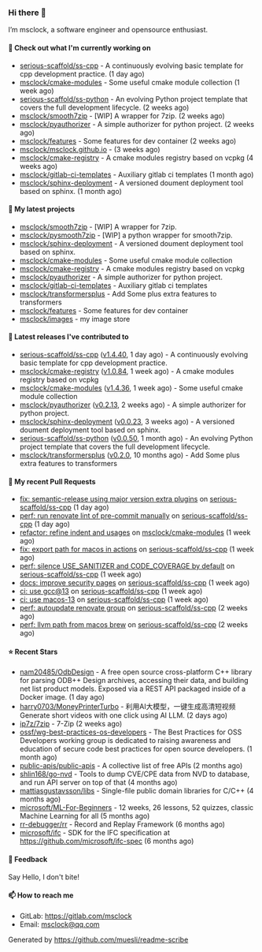 ### Hi there 👋

I’m msclock, a software engineer and opensource enthusiast.

#### 👷 Check out what I'm currently working on

- [serious-scaffold/ss-cpp](https://github.com/serious-scaffold/ss-cpp) - A continuously evolving basic template for cpp development practice. (1 day ago)
- [msclock/cmake-modules](https://github.com/msclock/cmake-modules) - Some useful cmake module collection (1 week ago)
- [serious-scaffold/ss-python](https://github.com/serious-scaffold/ss-python) - An evolving Python project template that covers the full development lifecycle. (2 weeks ago)
- [msclock/smooth7zip](https://github.com/msclock/smooth7zip) - [WIP] A wrapper for 7zip. (2 weeks ago)
- [msclock/pyauthorizer](https://github.com/msclock/pyauthorizer) - A simple authorizer for python project. (2 weeks ago)
- [msclock/features](https://github.com/msclock/features) - Some features for dev container (2 weeks ago)
- [msclock/msclock.github.io](https://github.com/msclock/msclock.github.io) -  (3 weeks ago)
- [msclock/cmake-registry](https://github.com/msclock/cmake-registry) - A cmake modules registry based on vcpkg (4 weeks ago)
- [msclock/gitlab-ci-templates](https://github.com/msclock/gitlab-ci-templates) - Auxiliary gitlab ci templates (1 month ago)
- [msclock/sphinx-deployment](https://github.com/msclock/sphinx-deployment) - A versioned doument deployment tool based on sphinx. (1 month ago)

#### 🌱 My latest projects

- [msclock/smooth7zip](https://github.com/msclock/smooth7zip) - [WIP] A wrapper for 7zip.
- [msclock/pysmooth7zip](https://github.com/msclock/pysmooth7zip) - [WIP] a python wrapper for smooth7zip.
- [msclock/sphinx-deployment](https://github.com/msclock/sphinx-deployment) - A versioned doument deployment tool based on sphinx.
- [msclock/cmake-modules](https://github.com/msclock/cmake-modules) - Some useful cmake module collection
- [msclock/cmake-registry](https://github.com/msclock/cmake-registry) - A cmake modules registry based on vcpkg
- [msclock/pyauthorizer](https://github.com/msclock/pyauthorizer) - A simple authorizer for python project.
- [msclock/gitlab-ci-templates](https://github.com/msclock/gitlab-ci-templates) - Auxiliary gitlab ci templates
- [msclock/transformersplus](https://github.com/msclock/transformersplus) - Add Some plus extra features to transformers
- [msclock/features](https://github.com/msclock/features) - Some features for dev container
- [msclock/images](https://github.com/msclock/images) - my image store

#### 🔭 Latest releases I've contributed to

- [serious-scaffold/ss-cpp](https://github.com/serious-scaffold/ss-cpp) ([v1.4.40](https://github.com/serious-scaffold/ss-cpp/releases/tag/v1.4.40), 1 day ago) - A continuously evolving basic template for cpp development practice.
- [msclock/cmake-registry](https://github.com/msclock/cmake-registry) ([v1.0.84](https://github.com/msclock/cmake-registry/releases/tag/v1.0.84), 1 week ago) - A cmake modules registry based on vcpkg
- [msclock/cmake-modules](https://github.com/msclock/cmake-modules) ([v1.4.36](https://github.com/msclock/cmake-modules/releases/tag/v1.4.36), 1 week ago) - Some useful cmake module collection
- [msclock/pyauthorizer](https://github.com/msclock/pyauthorizer) ([v0.2.13](https://github.com/msclock/pyauthorizer/releases/tag/v0.2.13), 2 weeks ago) - A simple authorizer for python project.
- [msclock/sphinx-deployment](https://github.com/msclock/sphinx-deployment) ([v0.0.23](https://github.com/msclock/sphinx-deployment/releases/tag/v0.0.23), 3 weeks ago) - A versioned doument deployment tool based on sphinx.
- [serious-scaffold/ss-python](https://github.com/serious-scaffold/ss-python) ([v0.0.50](https://github.com/serious-scaffold/ss-python/releases/tag/v0.0.50), 1 month ago) - An evolving Python project template that covers the full development lifecycle.
- [msclock/transformersplus](https://github.com/msclock/transformersplus) ([v0.2.0](https://github.com/msclock/transformersplus/releases/tag/v0.2.0), 10 months ago) - Add Some plus extra features to transformers

#### 🔨 My recent Pull Requests

- [fix: semantic-release using major version extra plugins](https://github.com/serious-scaffold/ss-cpp/pull/242) on [serious-scaffold/ss-cpp](https://github.com/serious-scaffold/ss-cpp) (1 day ago)
- [perf: run renovate lint of pre-commit manually](https://github.com/serious-scaffold/ss-cpp/pull/241) on [serious-scaffold/ss-cpp](https://github.com/serious-scaffold/ss-cpp) (1 day ago)
- [refactor: refine indent and usages](https://github.com/msclock/cmake-modules/pull/104) on [msclock/cmake-modules](https://github.com/msclock/cmake-modules) (1 week ago)
- [fix: export path for macos in actions](https://github.com/serious-scaffold/ss-cpp/pull/237) on [serious-scaffold/ss-cpp](https://github.com/serious-scaffold/ss-cpp) (1 week ago)
- [perf: silence USE_SANITIZER and CODE_COVERAGE by default](https://github.com/serious-scaffold/ss-cpp/pull/236) on [serious-scaffold/ss-cpp](https://github.com/serious-scaffold/ss-cpp) (1 week ago)
- [docs: improve security pages](https://github.com/serious-scaffold/ss-cpp/pull/235) on [serious-scaffold/ss-cpp](https://github.com/serious-scaffold/ss-cpp) (1 week ago)
- [ci: use gcc@13](https://github.com/serious-scaffold/ss-cpp/pull/234) on [serious-scaffold/ss-cpp](https://github.com/serious-scaffold/ss-cpp) (1 week ago)
- [ci: use macos-13](https://github.com/serious-scaffold/ss-cpp/pull/233) on [serious-scaffold/ss-cpp](https://github.com/serious-scaffold/ss-cpp) (1 week ago)
- [perf: autoupdate renovate group](https://github.com/serious-scaffold/ss-cpp/pull/229) on [serious-scaffold/ss-cpp](https://github.com/serious-scaffold/ss-cpp) (2 weeks ago)
- [perf: llvm path from macos brew](https://github.com/serious-scaffold/ss-cpp/pull/227) on [serious-scaffold/ss-cpp](https://github.com/serious-scaffold/ss-cpp) (2 weeks ago)

#### ⭐ Recent Stars

- [nam20485/OdbDesign](https://github.com/nam20485/OdbDesign) - A free open source cross-platform C&#43;&#43; library for parsing ODB&#43;&#43; Design archives, accessing their data, and building net list product models. Exposed via a REST API packaged inside of a Docker image. (1 day ago)
- [harry0703/MoneyPrinterTurbo](https://github.com/harry0703/MoneyPrinterTurbo) - 利用AI大模型，一键生成高清短视频 Generate short videos with one click using AI LLM. (2 days ago)
- [ip7z/7zip](https://github.com/ip7z/7zip) - 7-Zip (2 weeks ago)
- [ossf/wg-best-practices-os-developers](https://github.com/ossf/wg-best-practices-os-developers) - The Best Practices for OSS Developers working group is dedicated to raising awareness and education of secure code best practices for open source developers. (1 month ago)
- [public-apis/public-apis](https://github.com/public-apis/public-apis) - A collective list of free APIs (2 months ago)
- [shlin168/go-nvd](https://github.com/shlin168/go-nvd) - Tools to dump CVE/CPE data from NVD to database, and run API server on top of that (4 months ago)
- [mattiasgustavsson/libs](https://github.com/mattiasgustavsson/libs) - Single-file public domain libraries for C/C&#43;&#43; (4 months ago)
- [microsoft/ML-For-Beginners](https://github.com/microsoft/ML-For-Beginners) - 12 weeks, 26 lessons, 52 quizzes, classic Machine Learning for all (5 months ago)
- [rr-debugger/rr](https://github.com/rr-debugger/rr) - Record and Replay Framework (6 months ago)
- [microsoft/ifc](https://github.com/microsoft/ifc) - SDK for the IFC specification at https://github.com/microsoft/ifc-spec (6 months ago)

#### 💬 Feedback

Say Hello, I don't bite!

#### 📫 How to reach me

- GitLab: https://gitlab.com/msclock
- Email: msclock@qq.com

Generated by https://github.com/muesli/readme-scribe
